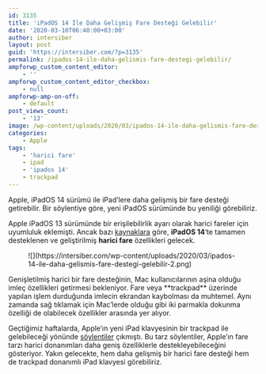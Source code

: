 ```yaml
---
id: 3135
title: 'iPadOS 14 İle Daha Gelişmiş Fare Desteği Gelebilir'
date: '2020-03-10T06:40:00+03:00'
author: intersiber
layout: post
guid: 'https://intersiber.com/?p=3135'
permalink: /ipados-14-ile-daha-gelismis-fare-destegi-gelebilir/
ampforwp_custom_content_editor:
    - ''
ampforwp_custom_content_editor_checkbox:
    - null
ampforwp-amp-on-off:
    - default
post_views_count:
    - '13'
image: /wp-content/uploads/2020/03/ipados-14-ile-daha-gelismis-fare-destegi-gelebilir.png
categories:
    - Apple
tags:
    - 'harici fare'
    - ipad
    - 'ipados 14'
    - trackpad
---
```


Apple, iPadOS 14 sürümü ile iPad’lere daha gelişmiş bir fare desteği getirebilir. Bir söylentiye göre, yeni iPadOS sürümünde bu yeniliği görebiliriz.

Apple iPadOS 13 sürümünde bir erişilebilirlik ayarı olarak harici fareler için uyumluluk eklemişti. Ancak bazı [kaynaklara](https://9to5mac.com/2020/03/09/sophisticated-mouse-cursor-support-coming-to-ios-14-new-ipad-smart-keyboard-models-with-trackpad/) göre, **iPadOS 14**‘te tamamen desteklenen ve geliştirilmiş **harici fare** özellikleri gelecek.

<figure class="wp-block-image size-large">![](https://intersiber.com/wp-content/uploads/2020/03/ipados-14-ile-daha-gelismis-fare-destegi-gelebilir-2.png)</figure>Genişletilmiş harici bir fare desteğinin, Mac kullanıcılarının aşina olduğu imleç özellikleri getirmesi bekleniyor. Fare veya **trackpad** üzerinde yapılan işlem durduğunda imlecin ekrandan kaybolması da muhtemel. Aynı zamanda sağ tıklamak için Mac’lerde olduğu gibi iki parmakla dokunma özelliği de olabilecek özellikler arasında yer alıyor.

Geçtiğimiz haftalarda, Apple’ın yeni iPad klavyesinin bir trackpad ile gelebileceği yönünde [söylentiler](https://intersiber.com/ipad-pro-yeni-klavyesiyle-neler-sunuyor/) çıkmıştı. Bu tarz söylentiler, Apple’ın fare tarzı harici donanımları daha geniş özelliklerle destekleyebileceğini gösteriyor. Yakın gelecekte, hem daha gelişmiş bir harici fare desteği hem de trackpad donanımlı iPad klavyesi görebiliriz.